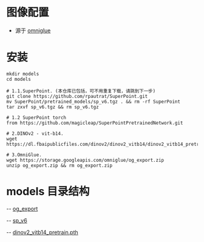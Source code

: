# 图像配置 

- 源于 [omniglue](https://github.com/google-research/omniglue)

# 安装

```
mkdir models
cd models

# 1.1.SuperPoint. (本仓库已包括，可不用重复下载，请跳到下一步)
git clone https://github.com/rpautrat/SuperPoint.git
mv SuperPoint/pretrained_models/sp_v6.tgz . && rm -rf SuperPoint
tar zxvf sp_v6.tgz && rm sp_v6.tgz

# 1.2 SuperPoint torch
from https://github.com/magicleap/SuperPointPretrainedNetwork.git

# 2.DINOv2 - vit-b14.
wget https://dl.fbaipublicfiles.com/dinov2/dinov2_vitb14/dinov2_vitb14_pretrain.pth

# 3.OmniGlue.
wget https://storage.googleapis.com/omniglue/og_export.zip
unzip og_export.zip && rm og_export.zip
```

# models 目录结构

-- [og_export](models%2Fog_export)

-- [sp_v6](models%2Fsp_v6)

-- [dinov2_vitb14_pretrain.pth](models%2Fdinov2_vitb14_pretrain.pth)